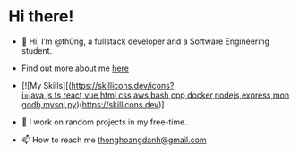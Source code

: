 # Hi there!

- 👋 Hi, I’m @th0ng, a fullstack developer and a Software Engineering student.
- Find out more about me [here](https://thongzxje.netlify.app)

- [![My Skills][(https://skillicons.dev/icons?i=java,js,ts,react,vue,html,css,aws,bash,cpp,docker,nodejs,express,mongodb,mysql,py)(https://skillicons.dev)]
- 👀 I work on random projects in my free-time.
- 📫 How to reach me thonghoangdanh@gmail.com

<!---
th0ng/th0ng is a ✨ special ✨ repository because its `README.md` (this file) appears on your GitHub profile.
You can click the Preview link to take a look at your changes.
--->
